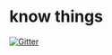 # know things

[![Gitter](https://badges.gitter.im/Join%20Chat.svg)](https://gitter.im/netguru-training/know_things?utm_source=badge&utm_medium=badge&utm_campaign=pr-badge&utm_content=badge)
